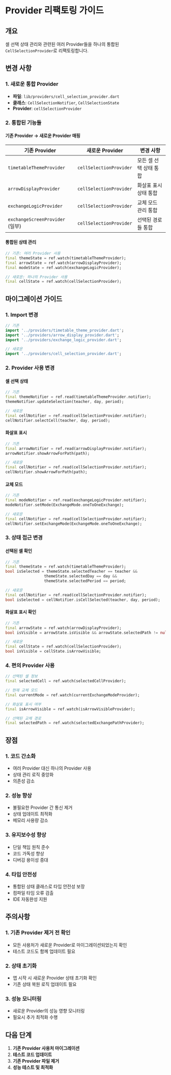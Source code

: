 # Provider 리팩토링 가이드

## 개요
셀 선택 상태 관리와 관련된 여러 Provider들을 하나의 통합된 `CellSelectionProvider`로 리팩토링합니다.

## 변경 사항

### 1. 새로운 통합 Provider
- **파일**: `lib/providers/cell_selection_provider.dart`
- **클래스**: `CellSelectionNotifier`, `CellSelectionState`
- **Provider**: `cellSelectionProvider`

### 2. 통합된 기능들

#### 기존 Provider → 새로운 Provider 매핑

| 기존 Provider | 새로운 Provider | 변경 사항 |
|---------------|-----------------|-----------|
| `timetableThemeProvider` | `cellSelectionProvider` | 모든 셀 선택 상태 통합 |
| `arrowDisplayProvider` | `cellSelectionProvider` | 화살표 표시 상태 통합 |
| `exchangeLogicProvider` | `cellSelectionProvider` | 교체 모드 관리 통합 |
| `exchangeScreenProvider` (일부) | `cellSelectionProvider` | 선택된 경로들 통합 |

#### 통합된 상태 관리

```dart
// 기존: 여러 Provider 사용
final themeState = ref.watch(timetableThemeProvider);
final arrowState = ref.watch(arrowDisplayProvider);
final modeState = ref.watch(exchangeLogicProvider);

// 새로운: 하나의 Provider 사용
final cellState = ref.watch(cellSelectionProvider);
```

## 마이그레이션 가이드

### 1. Import 변경

```dart
// 기존
import '../providers/timetable_theme_provider.dart';
import '../providers/arrow_display_provider.dart';
import '../providers/exchange_logic_provider.dart';

// 새로운
import '../providers/cell_selection_provider.dart';
```

### 2. Provider 사용 변경

#### 셀 선택 상태
```dart
// 기존
final themeNotifier = ref.read(timetableThemeProvider.notifier);
themeNotifier.updateSelection(teacher, day, period);

// 새로운
final cellNotifier = ref.read(cellSelectionProvider.notifier);
cellNotifier.selectCell(teacher, day, period);
```

#### 화살표 표시
```dart
// 기존
final arrowNotifier = ref.read(arrowDisplayProvider.notifier);
arrowNotifier.showArrowForPath(path);

// 새로운
final cellNotifier = ref.read(cellSelectionProvider.notifier);
cellNotifier.showArrowForPath(path);
```

#### 교체 모드
```dart
// 기존
final modeNotifier = ref.read(exchangeLogicProvider.notifier);
modeNotifier.setMode(ExchangeMode.oneToOneExchange);

// 새로운
final cellNotifier = ref.read(cellSelectionProvider.notifier);
cellNotifier.setExchangeMode(ExchangeMode.oneToOneExchange);
```

### 3. 상태 접근 변경

#### 선택된 셀 확인
```dart
// 기존
final themeState = ref.watch(timetableThemeProvider);
bool isSelected = themeState.selectedTeacher == teacher && 
                 themeState.selectedDay == day && 
                 themeState.selectedPeriod == period;

// 새로운
final cellNotifier = ref.read(cellSelectionProvider.notifier);
bool isSelected = cellNotifier.isCellSelected(teacher, day, period);
```

#### 화살표 표시 확인
```dart
// 기존
final arrowState = ref.watch(arrowDisplayProvider);
bool isVisible = arrowState.isVisible && arrowState.selectedPath != null;

// 새로운
final cellState = ref.watch(cellSelectionProvider);
bool isVisible = cellState.isArrowVisible;
```

### 4. 편의 Provider 사용

```dart
// 선택된 셀 정보
final selectedCell = ref.watch(selectedCellProvider);

// 현재 교체 모드
final currentMode = ref.watch(currentExchangeModeProvider);

// 화살표 표시 여부
final isArrowVisible = ref.watch(isArrowVisibleProvider);

// 선택된 교체 경로
final selectedPath = ref.watch(selectedExchangePathProvider);
```

## 장점

### 1. 코드 간소화
- 여러 Provider 대신 하나의 Provider 사용
- 상태 관리 로직 중앙화
- 의존성 감소

### 2. 성능 향상
- 불필요한 Provider 간 통신 제거
- 상태 업데이트 최적화
- 메모리 사용량 감소

### 3. 유지보수성 향상
- 단일 책임 원칙 준수
- 코드 가독성 향상
- 디버깅 용이성 증대

### 4. 타입 안전성
- 통합된 상태 클래스로 타입 안전성 보장
- 컴파일 타임 오류 검출
- IDE 자동완성 지원

## 주의사항

### 1. 기존 Provider 제거 전 확인
- 모든 사용처가 새로운 Provider로 마이그레이션되었는지 확인
- 테스트 코드도 함께 업데이트 필요

### 2. 상태 초기화
- 앱 시작 시 새로운 Provider 상태 초기화 확인
- 기존 상태 복원 로직 업데이트 필요

### 3. 성능 모니터링
- 새로운 Provider의 성능 영향 모니터링
- 필요시 추가 최적화 수행

## 다음 단계

1. **기존 Provider 사용처 마이그레이션**
2. **테스트 코드 업데이트**
3. **기존 Provider 파일 제거**
4. **성능 테스트 및 최적화**
